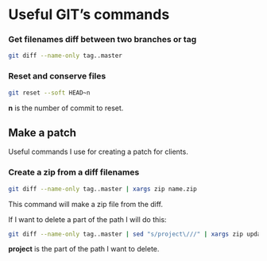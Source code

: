 # Useful GIT’s commands

### Get filenames diff between two branches or tag
```bash
git diff --name-only tag..master
```

### Reset and conserve files
```bash
git reset --soft HEAD~n
```

**n** is the number of commit to reset.

## Make a patch

Useful commands I use for creating a patch for clients.

### Create a zip from a diff filenames
```bash
git diff --name-only tag..master | xargs zip name.zip
```

This command will make a zip file from the diff.

If I want to delete a part of the path I will do this:

```bash
git diff --name-only tag..master | sed "s/project\///" | xargs zip update-2015-05-29.zip
```

**project** is the part of the path I want to delete.
